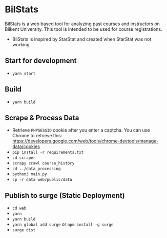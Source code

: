 # BilStats
BilStats is a web based tool for analyzing past courses and instructors on Bilkent University. This tool is intended to be used for course registrations.

* BilStats is inspired by StarStat and created when StarStat was not working.


## Start for development
* `yarn start`

## Build
* `yarn build`

## Scrape & Process Data
* Retrieve `PHPSESSID` cookie after you enter a captcha. You can use Chrome to retrieve this: https://developers.google.com/web/tools/chrome-devtools/manage-data/cookies
* `pip install -r requirements.txt`
* `cd scraper`
* `scrapy crawl course_history`
* `cd ../data_processing`
* `python3 main.py`
* `cp -r data web/public/data`


## Publish to surge (Static Deployment)
* `cd web`
* `yarn`
* `yarn build`
* `yarn global add surge` or `npm install -g surge`
* `surge dist`